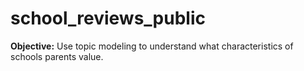 # school_reviews_public

**Objective:** Use topic modeling to understand what characteristics of schools parents value. 

